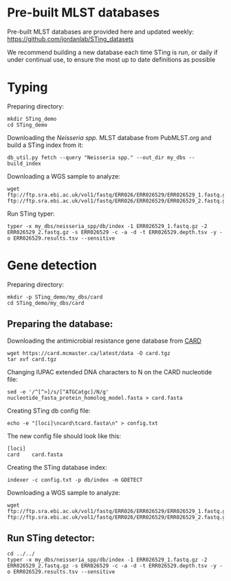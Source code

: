 # Pre-built MLST databases

Pre-built MLST databases are provided here and updated weekly: https://github.com/jordanlab/STing_datasets  

We recommend building a new database each time STing is run, or daily if under continual use, to ensure the most up to date definitions as possible


# Typing 

Preparing directory:

```
mkdir STing_demo
cd STing_demo
```

Downloading the *Neisseria spp.* MLST database from PubMLST.org and build a STing index from it:

```
db_util.py fetch --query "Neisseria spp." --out_dir my_dbs --build_index
```

Downloading a WGS sample to analyze:

```
wget ftp://ftp.sra.ebi.ac.uk/vol1/fastq/ERR026/ERR026529/ERR026529_1.fastq.gz ftp://ftp.sra.ebi.ac.uk/vol1/fastq/ERR026/ERR026529/ERR026529_2.fastq.gz
```

Run STing typer:

```
typer -x my_dbs/neisseria_spp/db/index -1 ERR026529_1.fastq.gz -2 ERR026529_2.fastq.gz -s ERR026529 -c -a -d -t ERR026529.depth.tsv -y -o ERR026529.results.tsv --sensitive
```

# Gene detection

Preparing directory:

```
mkdir -p STing_demo/my_dbs/card
cd STing_demo/my_dbs/card
```

## Preparing the database:

Downloading the antimicrobial resistance gene database from [CARD](https://card.mcmaster.ca/)

```
wget https://card.mcmaster.ca/latest/data -O card.tgz
tar xvf card.tgz
```

Changing IUPAC extended DNA characters to N on the CARD nucleotide file:

```
sed -e '/^[^>]/s/[^ATGCatgc]/N/g' nucleotide_fasta_protein_homolog_model.fasta > card.fasta
```

Creating STing db config file:

```
echo -e "[loci]\ncard\tcard.fasta\n" > config.txt
```

The new config file should look like this:
```
[loci]
card    card.fasta
```

Creating the STing database index:

```
indexer -c config.txt -p db/index -m GDETECT
```

Downloading a WGS sample to analyze:

```
wget ftp://ftp.sra.ebi.ac.uk/vol1/fastq/ERR026/ERR026529/ERR026529_1.fastq.gz ftp://ftp.sra.ebi.ac.uk/vol1/fastq/ERR026/ERR026529/ERR026529_2.fastq.gz
```

## Run STing detector:

```
cd ../../
typer -x my_dbs/neisseria_spp/db/index -1 ERR026529_1.fastq.gz -2 ERR026529_2.fastq.gz -s ERR026529 -c -a -d -t ERR026529.depth.tsv -y -o ERR026529.results.tsv --sensitive
```